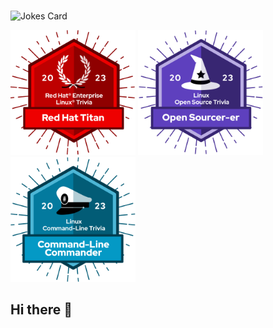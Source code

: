 <img src="https://komarev.com/ghpvc/?username=DDnova&style=flat-square&color=blue" alt=""/>

<!-- Markdown -->

![Jokes Card](https://readme-jokes.vercel.app/api)

<p align="left">
  <img src="Redhat/RedHatTitan.png" alt="Badge 1" width="200"/>
  <img src="Redhat/OpenSourcer-er.png" alt="Badge 2" width="200"/>
  <img src="Redhat/Command-LineCaptain.png" alt="Badge 3" width="200"/>
</p>





## Hi there 👋

<!--
**DDnova/DDnova** is a ✨ _special_ ✨ repository because its `README.md` (this file) appears on your GitHub profile.

Here are some ideas to get you started:

- 🔭 I’m currently working on ...
- 🌱 I’m currently learning ...
- 👯 I’m looking to collaborate on ...
- 🤔 I’m looking for help with ...
- 💬 Ask me about ...
- 📫 How to reach me: ...
- 😄 Pronouns: ...
- ⚡ Fun fact: ...
-->
